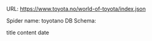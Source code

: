 URL: https://www.toyota.no/world-of-toyota/index.json

Spider name: toyotano
DB Schema:

title
content
date